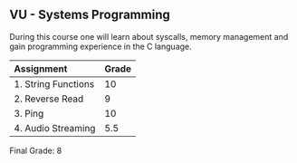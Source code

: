 ## VU - Systems Programming

During this course one will learn about syscalls, memory management and gain programming experience in the C language.

| Assignment     | Grade          |
| :------------- | :------------- |
| 1. String Functions	   | 10 |
| 2. Reverse Read	   | 9 |
| 3. Ping	   | 10 |
| 4. Audio Streaming	   | 5.5 |

Final Grade: 8

